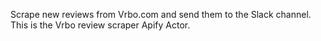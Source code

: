 Scrape new reviews from Vrbo.com and send them to the Slack channel.
This is the Vrbo review scraper Apify Actor.
